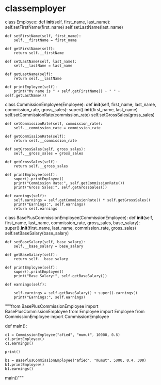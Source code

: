 # classemployer
class Employee:
    def __init__(self, first_name, last_name):
        self.setFirstName(first_name)
        self.setLastName(last_name)
    
    def setFirstName(self, first_name):
        self.__firstName = first_name
    
    def getFirstName(self):
        return self.__firstName

    def setLastName(self, last_name):
        self.__lastName = last_name
    
    def getLastName(self):
        return self.__lastName
    
    def printEmployee(self):
        print("My name is " + self.getFirstName() + " " + self.getLastName())
    

class CommissionEmployee(Employee):
    def __init__(self, first_name, last_name, commission_rate, gross_sales):
        super().__init__(first_name, last_name)
        self.setCommissionRate(commission_rate)
        self.setGrossSales(gross_sales)
        
    def setCommissionRate(self, commission_rate):
        self.__commission_rate = commission_rate
    
    def getCommissionRate(self):
        return self.__commission_rate
    
    def setGrossSales(self, gross_sales):
        self.__gross_sales = gross_sales

    def getGrossSales(self):
        return self.__gross_sales
    
    def printEmployee(self):
        super().printEmployee()
        print("Commission Rate:", self.getCommissionRate())
        print("Gross Sales:", self.getGrossSales())

    def earnings(self):
        self.earnings = self.getCommissionRate() * self.getGrossSales()
        print("Earnings:", self.earnings)
        return self.earnings
class BasePlusCommissionEmployee(CommissionEmployee):
    def __init__(self, first_name, last_name, commission_rate, gross_sales, base_salary):
        super().__init__(first_name, last_name, commission_rate, gross_sales)
        self.setBaseSalary(base_salary)

    def setBaseSalary(self, base_salary):
        self.__base_salary = base_salary

    def getBaseSalary(self):
        return self.__base_salary

    def printEmployee(self):
        super().printEmployee()
        print("Base Salary:", self.getBaseSalary())

    def earnings(self):

        self.earnings = self.getBaseSalary() + super().earnings()
        print("Earnings:", self.earnings)


"""from BasePlusCommissionEmployee import BasePlusCommissionEmployee
from Employee import Employee
from CommissionEmployee import CommissionEmployee

def main():


    c1 = CommissionEmployee("afied", "mumut", 10000, 0.6)
    c1.printEmployee()
    c1.earnings()

    print()
    
    b1 = BasePlusCommissionEmployee("afied", "mumut", 5000, 0.4, 300)
    b1.printEmployee()
    b1.earnings()

main()"""
